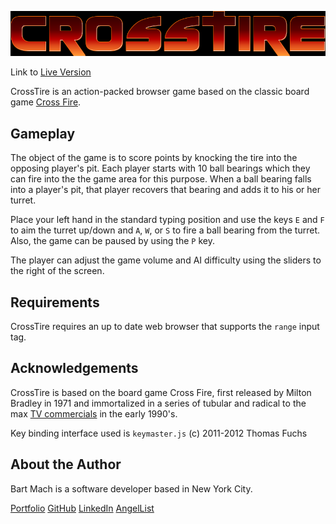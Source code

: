 ![CrossTire Logo](./assets/crosstire.png)

Link to [Live Version](http://crosstire.top)

CrossTire is an action-packed browser game based on the classic board game [Cross Fire](https://en.wikipedia.org/wiki/Crossfire_(board_game)).

## Gameplay

The object of the game is to score points by knocking the tire into the opposing player's pit. Each player starts with 10 ball bearings which they can fire into the the game area for this purpose. When a ball bearing falls into a player's pit, that player recovers that bearing and adds it to his or her turret.

Place your left hand in the standard typing position and use the keys `E` and `F` to aim the turret up/down and `A`, `W`, or `S` to fire a ball bearing from the turret. Also, the game can be paused by using the `P` key.

The player can adjust the game volume and AI difficulty using the sliders to the right of the screen.

## Requirements

CrossTire requires an up to date web browser that supports the `range` input tag.

## Acknowledgements

CrossTire is based on the board game Cross Fire, first released by Milton Bradley in 1971 and immortalized in a series of tubular and radical to the max [TV commercials](https://www.youtube.com/watch?v=rCwn1NTK-50) in the early 1990's.

Key binding interface used is `keymaster.js` (c) 2011-2012 Thomas Fuchs

## About the Author

Bart Mach is a software developer based in New York City.

[Portfolio](http://bartmach.tech)   [GitHub](http://github.com/Tribe216)
[LinkedIn](http://www.linkedin.com/in/b-h-m)
[AngelList](https://angel.co/bart-mach)
